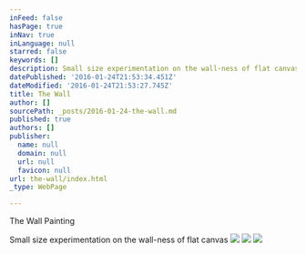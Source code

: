 ```yaml
---
inFeed: false
hasPage: true
inNav: true
inLanguage: null
starred: false
keywords: []
description: Small size experimentation on the wall-ness of flat canvas
datePublished: '2016-01-24T21:53:34.451Z'
dateModified: '2016-01-24T21:53:27.745Z'
title: The Wall
author: []
sourcePath: _posts/2016-01-24-the-wall.md
published: true
authors: []
publisher:
  name: null
  domain: null
  url: null
  favicon: null
url: the-wall/index.html
_type: WebPage

---
```

The Wall Painting

Small size experimentation on the wall-ness of flat canvas
![](https://s3-us-west-2.amazonaws.com/the-grid-img/p/6c2ffbbfd2ad60ef36b91ac5c931de056826816f.jpg)
![](https://the-grid-user-content.s3-us-west-2.amazonaws.com/84ef9def-65af-4745-9134-da211f35f99a.jpg)
![](https://the-grid-user-content.s3-us-west-2.amazonaws.com/55de230a-db0b-4b48-8ba0-faf339e7355e.jpg)